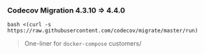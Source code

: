 ### Codecov Migration 4.3.10 => 4.4.0

```
bash <(curl -s https://raw.githubusercontent.com/codecov/migrate/master/run)
```
> One-liner for `docker-compose` customers/
